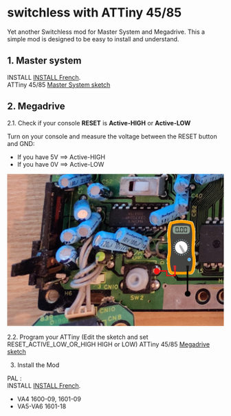 # switchless with ATTiny 45/85
Yet another Switchless mod for Master System and Megadrive.
This a simple mod is designed to be easy to install and understand.


## 1. Master system
INSTALL [INSTALL French](MasterSystem/INSTALL_MS2_fr.md).  
ATTiny 45/85 [Master System sketch](MasterSystem/switchless/switchless.ino)


## 2. Megadrive

2.1. Check if your console **RESET** is **Active-HIGH** or **Active-LOW**

Turn on your console and measure the voltage between the RESET button and GND:
- If you have 5V ==> Active-HIGH
- If you have 0V ==> Active-LOW

![Reset](Megadrive/Reset.png)

2.2. Program your ATTiny (Edit the sketch and set RESET_ACTIVE_LOW_OR_HIGH HIGH or LOW)
ATTiny 45/85 [Megadrive sketch](Megadrive/switchless/switchless.ino)

3. Install the Mod

PAL :  
INSTALL [INSTALL French](Megadrive/INSTALL_MD1.md).  
- VA4 1600-09, 1601-09  
- VA5-VA6 1601-18  
